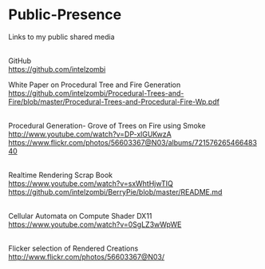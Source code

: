 # Public-Presence
Links to my public shared media <br />  <br />

GitHub <br />
https://github.com/intelzombi

White Paper on Procedural Tree and Fire Generation   <br /> 
https://github.com/intelzombi/Procedural-Trees-and-Fire/blob/master/Procedural-Trees-and-Procedural-Fire-Wp.pdf <br />  <br /> 

Procedural Generation- Grove of Trees on Fire using Smoke  <br /> 
http://www.youtube.com/watch?v=DP-xlGUKwzA <br />
https://www.flickr.com/photos/56603367@N03/albums/72157626546648340 <br />   <br /> 

Realtime Rendering Scrap Book  <br /> 
https://www.youtube.com/watch?v=sxWhtHjwTIQ <br />
https://github.com/intelzombi/BerryPie/blob/master/README.md <br />  <br /> 

Cellular Automata on Compute Shader DX11  <br />
https://www.youtube.com/watch?v=0SgLZ3wWpWE <br />  <br /> 

Flicker selection of Rendered Creations  <br /> 
http://www.flickr.com/photos/56603367@N03/ <br />  <br /> 

